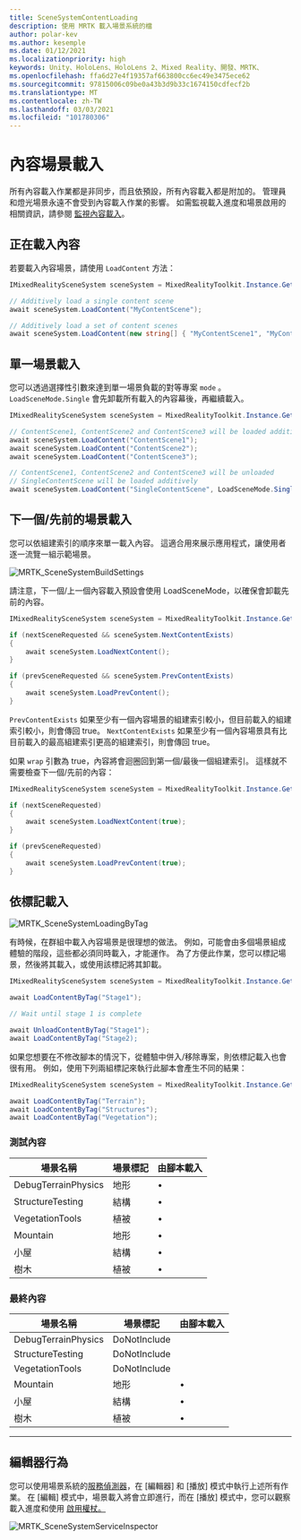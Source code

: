 ```yaml
---
title: SceneSystemContentLoading
description: 使用 MRTK 載入場景系統的檔
author: polar-kev
ms.author: kesemple
ms.date: 01/12/2021
ms.localizationpriority: high
keywords: Unity、HoloLens、HoloLens 2、Mixed Reality、開發、MRTK、
ms.openlocfilehash: ffa6d27e4f19357af663800cc6ec49e3475ece62
ms.sourcegitcommit: 97815006c09be0a43b3d9b33c1674150cdfecf2b
ms.translationtype: MT
ms.contentlocale: zh-TW
ms.lasthandoff: 03/03/2021
ms.locfileid: "101780306"
---
```

# <a name="content-scene-loading"></a>內容場景載入

所有內容載入作業都是非同步，而且依預設，所有內容載入都是附加的。 管理員和燈光場景永遠不會受到內容載入作業的影響。 如需監視載入進度和場景啟用的相關資訊，請參閱 [監視內容載入](scene-system-load-progress.md)。

## <a name="loading-content"></a>正在載入內容

若要載入內容場景，請使用 `LoadContent` 方法：

```c#
IMixedRealitySceneSystem sceneSystem = MixedRealityToolkit.Instance.GetService<IMixedRealitySceneSystem>();

// Additively load a single content scene
await sceneSystem.LoadContent("MyContentScene");

// Additively load a set of content scenes
await sceneSystem.LoadContent(new string[] { "MyContentScene1", "MyContentScene2", "MyContentScene3" });
```

## <a name="single-scene-loading"></a>單一場景載入

您可以透過選擇性引數來達到單一場景負載的對等專案 `mode` 。 `LoadSceneMode.Single` 會先卸載所有載入的內容幕後，再繼續載入。

```c#
IMixedRealitySceneSystem sceneSystem = MixedRealityToolkit.Instance.GetService<IMixedRealitySceneSystem>();

// ContentScene1, ContentScene2 and ContentScene3 will be loaded additively
await sceneSystem.LoadContent("ContentScene1");
await sceneSystem.LoadContent("ContentScene2");
await sceneSystem.LoadContent("ContentScene3");

// ContentScene1, ContentScene2 and ContentScene3 will be unloaded
// SingleContentScene will be loaded additively
await sceneSystem.LoadContent("SingleContentScene", LoadSceneMode.Single);
```

## <a name="next--previous-scene-loading"></a>下一個/先前的場景載入

您可以依組建索引的順序來單一載入內容。 這適合用來展示應用程式，讓使用者逐一流覽一組示範場景。

![MRTK_SceneSystemBuildSettings](../images/scene-system/MRTK_SceneSystemBuildSettings.png)

請注意，下一個/上一個內容載入預設會使用 LoadSceneMode，以確保會卸載先前的內容。

```c#
IMixedRealitySceneSystem sceneSystem = MixedRealityToolkit.Instance.GetService<IMixedRealitySceneSystem>();

if (nextSceneRequested && sceneSystem.NextContentExists)
{
    await sceneSystem.LoadNextContent();
}

if (prevSceneRequested && sceneSystem.PrevContentExists)
{
    await sceneSystem.LoadPrevContent();
}
```

`PrevContentExists` 如果至少有一個內容場景的組建索引較小，但目前載入的組建索引較小，則會傳回 true。 `NextContentExists` 如果至少有一個內容場景具有比目前載入的最高組建索引更高的組建索引，則會傳回 true。

如果 `wrap` 引數為 true，內容將會迴圈回到第一個/最後一個組建索引。 這樣就不需要檢查下一個/先前的內容：

```c#
IMixedRealitySceneSystem sceneSystem = MixedRealityToolkit.Instance.GetService<IMixedRealitySceneSystem>();

if (nextSceneRequested)
{
    await sceneSystem.LoadNextContent(true);
}

if (prevSceneRequested)
{
    await sceneSystem.LoadPrevContent(true);
}
```

## <a name="loading-by-tag"></a>依標記載入

![MRTK_SceneSystemLoadingByTag](../images/scene-system/MRTK_SceneSystemLoadingByTag.png)

有時候，在群組中載入內容場景是很理想的做法。 例如，可能會由多個場景組成體驗的階段，這些都必須同時載入，才能運作。 為了方便此作業，您可以標記場景，然後將其載入，或使用該標記將其卸載。

```c#
IMixedRealitySceneSystem sceneSystem = MixedRealityToolkit.Instance.GetService<IMixedRealitySceneSystem>();

await LoadContentByTag("Stage1");

// Wait until stage 1 is complete

await UnloadContentByTag("Stage1");
await LoadContentByTag("Stage2);
```

如果您想要在不修改腳本的情況下，從體驗中併入/移除專案，則依標記載入也會很有用。 例如，使用下列兩組標記來執行此腳本會產生不同的結果：

```c#
IMixedRealitySceneSystem sceneSystem = MixedRealityToolkit.Instance.GetService<IMixedRealitySceneSystem>();

await LoadContentByTag("Terrain");
await LoadContentByTag("Structures");
await LoadContentByTag("Vegetation");
```

### <a name="testing-content"></a>測試內容

場景名稱 | 場景標記 | 由腳本載入
---|---|---
DebugTerrainPhysics | 地形 | •
StructureTesting | 結構 | •
VegetationTools | 植被 | •
Mountain | 地形 | •
小屋 | 結構 | •
樹木 | 植被 | •

### <a name="final-content"></a>最終內容

場景名稱 | 場景標記 | 由腳本載入
---|---|---
DebugTerrainPhysics | DoNotInclude |
StructureTesting | DoNotInclude |
VegetationTools | DoNotInclude |
Mountain | 地形 | •
小屋 | 結構 | •
樹木 | 植被 | •

---

## <a name="editor-behavior"></a>編輯器行為

您可以使用場景系統的[服務偵測器](../../configuration/mixed-reality-configuration-guide.md#editor-utilities)，在 [編輯器] 和 [播放] 模式中執行上述所有作業。 在 [編輯] 模式中，場景載入將會立即進行，而在 [播放] 模式中，您可以觀察載入進度和使用 [啟用權杖。](scene-system-load-progress.md)

![MRTK_SceneSystemServiceInspector](../images/scene-system/MRTK_SceneSystemServiceInspector.PNG)
